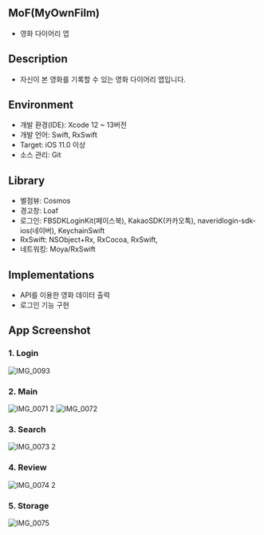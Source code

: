 ## MoF(MyOwnFilm)
* 영화 다이어리 앱

## Description
* 자신이 본 영화를 기록할 수 있는 영화 다이어리 앱입니다.

## Environment
* 개발 환경(IDE): Xcode 12 ~ 13버전
* 개발 언어: Swift, RxSwift
* Target: iOS 11.0 이상
* 소스 관리: Git

## Library
* 별점뷰: Cosmos
* 경고창: Loaf
* 로그인: FBSDKLoginKit(페이스북), KakaoSDK(카카오톡), naveridlogin-sdk-ios(네이버), KeychainSwift
* RxSwift: NSObject+Rx, RxCocoa, RxSwift, 
* 네트워킹: Moya/RxSwift

## Implementations
* API를 이용한 영화 데이터 출력
* 로그인 기능 구현

## App Screenshot
### 1. Login
![IMG_0093](https://user-images.githubusercontent.com/79038724/159223851-c4fba5ce-9186-48fc-b3d6-217852f0c94f.PNG)

### 2. Main
![IMG_0071 2](https://user-images.githubusercontent.com/79038724/159222728-d975fcc7-a79f-4230-812f-50d1e10d3dd9.png)
![IMG_0072](https://user-images.githubusercontent.com/79038724/159223098-9013bbfc-8b32-4216-ad55-14f3d601409b.png)

### 3. Search
![IMG_0073 2](https://user-images.githubusercontent.com/79038724/159222776-fb31a819-eefb-4d2b-a617-b6eeca1756ed.png)

### 4. Review
![IMG_0074 2](https://user-images.githubusercontent.com/79038724/159222790-5303bb61-752d-4965-9b0f-2380b7d4587d.png)

### 5. Storage
![IMG_0075](https://user-images.githubusercontent.com/79038724/159223189-be77e287-150e-4d63-bf78-df2baaa5bf6d.png)
